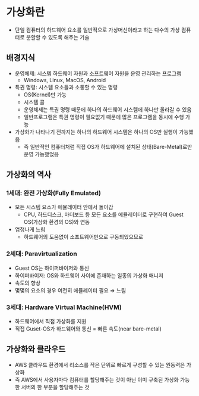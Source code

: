 # 가상화란

- 단일 컴퓨터의 하드웨어 요소를 일반적으로 가상머신이라고 하는 다수의 가상 컴퓨터로 분할할 수 있도록 해주는 기술

## 배경지식

- 운영체제: 시스템 하드웨어 자원과 소프트웨어 자원을 운영 관리하는 프로그램
  - Windows, Linux, MacOS, Android
- 특권 명령: 시스템 요소들과 소통할 수 있는 명령
  - OS(Kernel)만 가능
  - 시스템 콜
  - 운영체제는 특권 명령 때문에 하나의 하드웨어 시스템에 하나만 올라갈 수 있음
  - 일반프로그램은 특권 명령이 필요없기 때문에 많은 프로그램을 동시에 수행 가능
- 가상화가 나타나기 전까지는 하나의 하드웨어 시스템은 하나의 OS만 실행이 가능했음
  - 즉 일반적인 컴퓨터처럼 직접 OS가 하드웨어에 설치된 상태(Bare-Metal)로만 운영 가능했었음

## 가상화의 역사

### 1세대: 완전 가상화(Fully Emulated)

- 모든 시스템 요소가 에뮬레이터 안에서 돌아감
  - CPU, 하드디스크, 마더보드 등 모든 요소를 에뮬레이터로 구현하여 Guest OS(가상화 환경의 OS)와 연동
- 엄청나게 느림
  - 하드웨어의 도움없이 소프트웨어만으로 구동되었으므로

### 2세대: Paravirtualization

- Guest OS는 하이퍼바이저와 통신
- 하이퍼바이저: OS와 하드웨어 사이에 존재하는 일종의 가상화 매니저
- 속도의 향상
- 몇몇의 요소의 경우 여전히 에뮬레이터 필요 ⇒ 느림

### 3세대: Hardware Virtual Machine(HVM)

- 하드웨어에서 직접 가상화를 지원
- 직접 Guset-OS가 하드웨어와 통신 = 빠른 속도(near bare-metal)

## 가상화와 클라우드

- AWS 클라우드 환경에서 리소스를 작은 단위로 빠르게 구성할 수 있는 원동력은 가상화
- 즉 AWS에서 사용자마다 컴퓨터를 할당해주는 것이 아닌 이미 구축된 가상화 가능한 서버의 한 부분을 할당해주는 것
